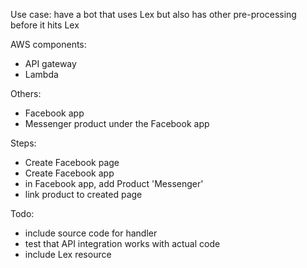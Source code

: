 Use case: have a bot that uses Lex but also has other pre-processing before it hits Lex


AWS components:
- API gateway
- Lambda

Others:
- Facebook app
- Messenger product under the Facebook app

Steps:
- Create Facebook page
- Create Facebook app
- in Facebook app, add Product 'Messenger'
- link product to created page


Todo:
- include source code for handler
- test that API integration works with actual code
- include Lex resource